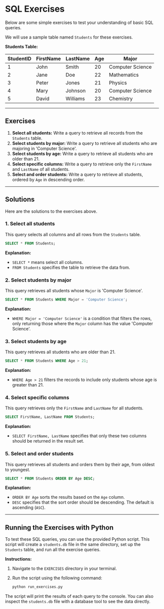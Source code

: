 # SQL Exercises

Below are some simple exercises to test your understanding of basic SQL queries.

We will use a sample table named `Students` for these exercises.

**Students Table:**

| StudentID | FirstName | LastName | Age | Major |
|-----------|-----------|----------|-----|-------|
| 1         | John      | Smith    | 20  | Computer Science |
| 2         | Jane      | Doe      | 22  | Mathematics |
| 3         | Peter     | Jones    | 21  | Physics |
| 4         | Mary      | Johnson  | 20  | Computer Science |
| 5         | David     | Williams | 23  | Chemistry |

---

## Exercises

1.  **Select all students:** Write a query to retrieve all records from the `Students` table.
2.  **Select students by major:** Write a query to retrieve all students who are majoring in 'Computer Science'.
3.  **Select students by age:** Write a query to retrieve all students who are older than 21.
4.  **Select specific columns:** Write a query to retrieve only the `FirstName` and `LastName` of all students.
5.  **Select and order students:** Write a query to retrieve all students, ordered by `Age` in descending order.

---

## Solutions

Here are the solutions to the exercises above.

### 1. Select all students

This query selects all columns and all rows from the `Students` table.

```sql
SELECT * FROM Students;
```

**Explanation:**
*   `SELECT *` means select all columns.
*   `FROM Students` specifies the table to retrieve the data from.

### 2. Select students by major

This query retrieves all students whose `Major` is 'Computer Science'.

```sql
SELECT * FROM Students WHERE Major = 'Computer Science';
```

**Explanation:**
*   `WHERE Major = 'Computer Science'` is a condition that filters the rows, only returning those where the `Major` column has the value 'Computer Science'.

### 3. Select students by age

This query retrieves all students who are older than 21.

```sql
SELECT * FROM Students WHERE Age > 21;
```

**Explanation:**
*   `WHERE Age > 21` filters the records to include only students whose age is greater than 21.

### 4. Select specific columns

This query retrieves only the `FirstName` and `LastName` for all students.

```sql
SELECT FirstName, LastName FROM Students;
```

**Explanation:**
*   `SELECT FirstName, LastName` specifies that only these two columns should be returned in the result set.

### 5. Select and order students

This query retrieves all students and orders them by their age, from oldest to youngest.

```sql
SELECT * FROM Students ORDER BY Age DESC;
```

**Explanation:**
*   `ORDER BY Age` sorts the results based on the `Age` column.
*   `DESC` specifies that the sort order should be descending. The default is ascending (`ASC`).

---

## Running the Exercises with Python

To test these SQL queries, you can use the provided Python script. This script will create a `students.db` file in the same directory, set up the `Students` table, and run all the exercise queries.

**Instructions:**

1.  Navigate to the `EXERCISES` directory in your terminal.
2.  Run the script using the following command:

    ```bash
    python run_exercises.py
    ```

The script will print the results of each query to the console. You can also inspect the `students.db` file with a database tool to see the data directly.

